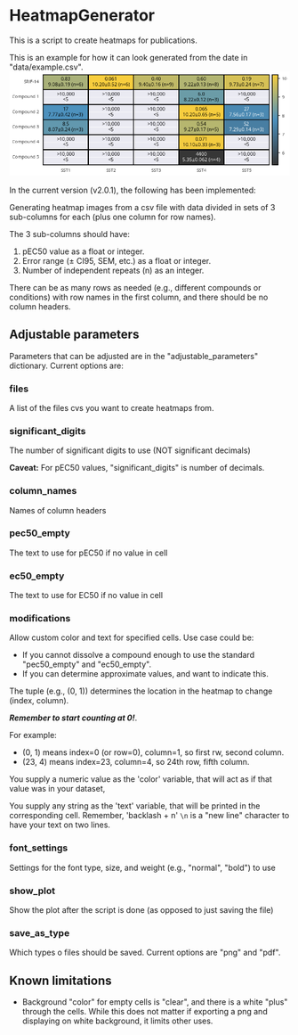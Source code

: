 # HeatmapGenerator

This is a script to create heatmaps for publications.

This is an example for how it can look generated from the date in "data/example.csv".
![Heatmap Example](https://github.com/Aephir/create_heatmap/blob/main/data/example_heatmap.png?raw=true)

In the current version (v2.0.1), the following has been implemented:

Generating heatmap images from a csv file with data divided in sets of 3 sub-columns for each (plus one column for row names).

The 3 sub-columns should have:

1) pEC50 value as a float or integer.
2) Error range (± CI95, SEM, etc.) as a float or integer.
3) Number of independent repeats (n) as an integer.

There can be as many rows as needed (e.g., different compounds or conditions) with row names in the first column, and there should be no column headers. 

## Adjustable parameters 
Parameters that can be adjusted are in the "adjustable_parameters" dictionary. Current options are:

### files
A list of the files cvs you want to create heatmaps from.

### significant_digits
The number of significant digits to use (NOT significant decimals)

__Caveat:__ For pEC50 values, "significant_digits" is number of decimals.

### column_names
Names of column headers

### pec50_empty
The text to use for pEC50 if no value in cell

### ec50_empty
The text to use for EC50 if no value in cell

### modifications
Allow custom color and text for specified cells. Use case could be:
- If you cannot dissolve a compound enough to use the standard "pec50_empty" and "ec50_empty".
- If you can determine approximate values, and want to indicate this.

The tuple (e.g., (0, 1)) determines the location in the heatmap to change (index, column).

__*Remember to start counting at 0!*__.

For example:
- (0, 1) means index=0 (or row=0), column=1, so first rw, second column.
- (23, 4) means index=23, column=4, so 24th row, fifth column.

You supply a numeric value as the 'color' variable, that will act as if that value was in your dataset, 

You supply any string as the 'text' variable, that will be printed in the corresponding cell. Remember, 'backlash + n' `\n` is a "new line" character to have your text on two lines.  

### font_settings
Settings for the font type, size, and weight (e.g., "normal", "bold") to use

### show_plot
Show the plot after the script is done (as opposed to just saving the file)

### save_as_type
Which types o files should be saved. Current options are "png" and "pdf".


## Known limitations
- Background "color" for empty cells is "clear", and there is a white "plus" through the cells. While this does not matter if exporting a png and displaying on white background, it limits other uses.
